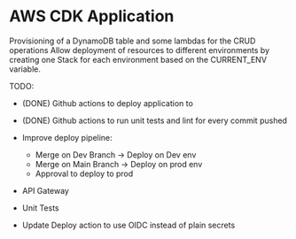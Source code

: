 # AWS CDK Application

Provisioning of a DynamoDB table and some lambdas for the CRUD operations
Allow deployment of resources to different environments by creating one Stack for each environment based on the CURRENT_ENV variable.

TODO: 
- (DONE) Github actions to deploy application to 
- (DONE) Github actions to run unit tests and lint for every commit pushed

- Improve deploy pipeline:
    - Merge on Dev Branch -> Deploy on Dev env
    - Merge on Main Branch -> Deploy on prod env
    - Approval to deploy to prod
- API Gateway
- Unit Tests
- Update Deploy action to use OIDC instead of plain secrets
